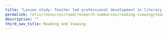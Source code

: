 ```yaml
---
title: "Lesson study: Teacher led professional development in literacy instruction"
permalink: /elis/resources/read/research-summaries/reading-viewing/teacher-professional-development-in-literacy/
description: ""
third_nav_title: Reading and Viewing
---
```

